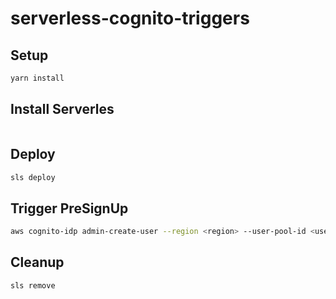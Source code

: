 # serverless-cognito-triggers

## Setup

```bash
yarn install
```

## Install Serverles
```curl -o- -L https://slss.io/install | bash
```

## Deploy

```bash
sls deploy
```

## Trigger PreSignUp

```bash
aws cognito-idp admin-create-user --region <region> --user-pool-id <user-pool-id> --username <phone>
```

## Cleanup

```bash
sls remove
```
